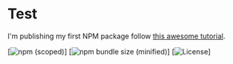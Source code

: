 # Test

I'm publishing my first NPM package follow [this awesome tutorial](https://www.freecodecamp.org/news/how-to-make-a-beautiful-tiny-npm-package-and-publish-it-2881d4307f78/).

[![npm (scoped)](https://img.shields.io/npm/v/@junscuzzy/test)]
[![npm bundle size (minified)](https://img.shields.io/bundlephobia/minzip/@junscuzzy/test)]
[![License](https://img.shields.io/github/license/junscuzzy/npm-test)]




